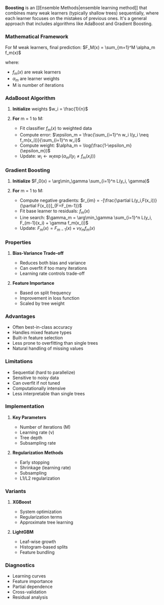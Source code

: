 **Boosting** is an [[Ensemble Methods|ensemble learning method]] that combines many weak learners (typically shallow trees) sequentially, where each learner focuses on the mistakes of previous ones. It's a general approach that includes algorithms like AdaBoost and Gradient Boosting.

### Mathematical Framework
For M weak learners, final prediction:
$F_M(x) = \sum_{m=1}^M \alpha_m f_m(x)$

where:
- $f_m(x)$ are weak learners
- $\alpha_m$ are learner weights
- M is number of iterations

### AdaBoost Algorithm
1. **Initialize** weights $w_i = \frac{1}{n}$

2. **For** m = 1 to M:
   - Fit classifier $f_m(x)$ to weighted data
   - Compute error: $\epsilon_m = \frac{\sum_{i=1}^n w_i I(y_i \neq f_m(x_i))}{\sum_{i=1}^n w_i}$
   - Compute weight: $\alpha_m = \log(\frac{1-\epsilon_m}{\epsilon_m})$
   - Update: $w_i \leftarrow w_i\exp(\alpha_m I(y_i \neq f_m(x_i)))$

### Gradient Boosting
1. **Initialize** $F_0(x) = \arg\min_\gamma \sum_{i=1}^n L(y_i, \gamma)$

2. **For** m = 1 to M:
   - Compute negative gradients: $r_{im} = -[\frac{\partial L(y_i,F(x_i))}{\partial F(x_i)}]_{F=F_{m-1}}$
   - Fit base learner to residuals: $f_m(x)$
   - Line search: $\gamma_m = \arg\min_\gamma \sum_{i=1}^n L(y_i, F_{m-1}(x_i) + \gamma f_m(x_i))$
   - Update: $F_m(x) = F_{m-1}(x) + \nu\gamma_m f_m(x)$

### Properties
1. **Bias-Variance Trade-off**
   - Reduces both bias and variance
   - Can overfit if too many iterations
   - Learning rate controls trade-off

2. **Feature Importance**
   - Based on split frequency
   - Improvement in loss function
   - Scaled by tree weight

### Advantages
- Often best-in-class accuracy
- Handles mixed feature types
- Built-in feature selection
- Less prone to overfitting than single trees
- Natural handling of missing values

### Limitations
- Sequential (hard to parallelize)
- Sensitive to noisy data
- Can overfit if not tuned
- Computationally intensive
- Less interpretable than single trees

### Implementation
1. **Key Parameters**
   - Number of iterations (M)
   - Learning rate (ν)
   - Tree depth
   - Subsampling rate

2. **Regularization Methods**
   - Early stopping
   - Shrinkage (learning rate)
   - Subsampling
   - L1/L2 regularization

### Variants
1. **XGBoost**
   - System optimization
   - Regularization terms
   - Approximate tree learning

2. **LightGBM**
   - Leaf-wise growth
   - Histogram-based splits
   - Feature bundling

### Diagnostics
- Learning curves
- Feature importance
- Partial dependence
- Cross-validation
- Residual analysis